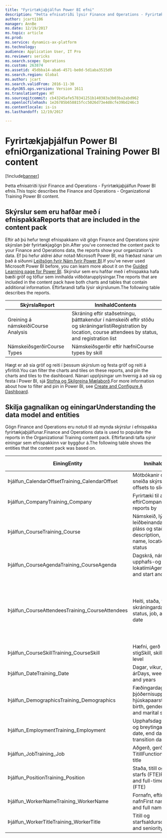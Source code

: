 ```yaml
---
title: "Fyrirtækjaþjálfun Power BI efni"
description: "Þetta efnisatriði lýsir Finance and Operations - Fyrirtækjaþjálfun Power BI efnis."
author: jcart1106
manager: AnnBe
ms.date: 12/19/2017
ms.topic: article
ms.prod: 
ms.service: dynamics-ax-platform
ms.technology: 
audience: Application User, IT Pro
ms.reviewer: sericks
ms.search.scope: Operations
ms.custom: 263874
ms.assetid: 45dbba14-aba6-4571-be0d-5d1aba3515d9
ms.search.region: Global
ms.author: jcart
ms.search.validFrom: 2016-11-30
ms.dyn365.ops.version: Version 1611
ms.translationtype: HT
ms.sourcegitcommit: cb43245afe578341251b140383a3b03ba2abd962
ms.openlocfilehash: 1e26785b658815fcc5026d73e4d8cfe39bd246c3
ms.contentlocale: is-is
ms.lasthandoff: 12/19/2017

---
```


# <a name="organizational-training-power-bi-content"></a><span data-ttu-id="189e9-103">Fyrirtækjaþjálfun Power BI efni</span><span class="sxs-lookup"><span data-stu-id="189e9-103">Organizational Training Power BI content</span></span>

[!include[banner](../includes/banner.md)]


<span data-ttu-id="189e9-104">Þetta efnisatriði lýsir Finance and Operations - Fyrirtækjaþjálfun Power BI efnis.</span><span class="sxs-lookup"><span data-stu-id="189e9-104">This topic describes the Finance and Operations - Organizational Training Power BI content.</span></span> 

## <a name="reports-that-are-included-in-the-content-pack"></a><span data-ttu-id="189e9-105">Skýrslur sem eru hafðar með í efnispakka</span><span class="sxs-lookup"><span data-stu-id="189e9-105">Reports that are included in the content pack</span></span>
<span data-ttu-id="189e9-106">Eftir að þú hefur tengt efnispakkann við gögn Finance and Operations sýnir skýrslan þér fyrirtækjagögn þín.</span><span class="sxs-lookup"><span data-stu-id="189e9-106">After you’ve connected the content pack to your Finance and Operations data, the reports show your organization's data.</span></span> <span data-ttu-id="189e9-107">Ef þú hefur aldrei áður notað Microsoft Power BI, má fræðast nánar um það á síðunni [Leiðsögn fyrir Nám fyrir Power BI](https://powerbi.microsoft.com/en-us/guided-learning/?WT.mc_id=PBIService_GetData).</span><span class="sxs-lookup"><span data-stu-id="189e9-107">If you’ve never used Microsoft Power BI before, you can learn more about it on the [Guided Learning page for Power BI](https://powerbi.microsoft.com/en-us/guided-learning/?WT.mc_id=PBIService_GetData).</span></span> <span data-ttu-id="189e9-108">Skýrslur sem eru hafðar með í efnispakka hafa bæði gröf og töflur sem innihalda viðbótarupplýsingar.</span><span class="sxs-lookup"><span data-stu-id="189e9-108">The reports that are included in the content pack have both charts and tables that contain additional information.</span></span> <span data-ttu-id="189e9-109">Eftirfarandi tafla lýsir skýrslunum.</span><span class="sxs-lookup"><span data-stu-id="189e9-109">The following table describes the reports.</span></span>

| <span data-ttu-id="189e9-110">Skýrsla</span><span class="sxs-lookup"><span data-stu-id="189e9-110">Report</span></span>          | <span data-ttu-id="189e9-111">Innihald</span><span class="sxs-lookup"><span data-stu-id="189e9-111">Contents</span></span>                                                                    |
|-----------------|-----------------------------------------------------------------------------|
| <span data-ttu-id="189e9-112">Greining á námskeiði</span><span class="sxs-lookup"><span data-stu-id="189e9-112">Course Analysis</span></span> | <span data-ttu-id="189e9-113">Skráning eftir staðsetningu, þátttakendur í námskeiði eftir stöðu og skráningarlisti</span><span class="sxs-lookup"><span data-stu-id="189e9-113">Registration by location, course attendees by status, and registration list</span></span> |
| <span data-ttu-id="189e9-114">Námskeiðsgerðir</span><span class="sxs-lookup"><span data-stu-id="189e9-114">Course Types</span></span>    | <span data-ttu-id="189e9-115">Námskeiðsgerðir eftir hæfni</span><span class="sxs-lookup"><span data-stu-id="189e9-115">Course types by skill</span></span>                                                       |

<span data-ttu-id="189e9-116">Hægt er að sía gröf og reiti í þessum skýrslum og festa gröf og reiti á yfirlitið.</span><span class="sxs-lookup"><span data-stu-id="189e9-116">You can filter the charts and tiles on these reports, and pin the charts and tiles to the dashboard.</span></span> <span data-ttu-id="189e9-117">Nánari upplýsingar um hvernig á að sía og festa í Power BI, sjá [Stofna og Skilgreina Mælaborð](https://powerbi.microsoft.com/en-us/guided-learning/powerbi-learning-4-2-create-configure-dashboards).</span><span class="sxs-lookup"><span data-stu-id="189e9-117">For more information about how to filter and pin in Power BI, see [Create and Configure A Dashboard](https://powerbi.microsoft.com/en-us/guided-learning/powerbi-learning-4-2-create-configure-dashboards).</span></span>

## <a name="understanding-the-data-model-and-entities"></a><span data-ttu-id="189e9-118">Skilja gagnalíkan og einingar</span><span class="sxs-lookup"><span data-stu-id="189e9-118">Understanding the data model and entities</span></span>
<span data-ttu-id="189e9-119">Gögn Finance and Operations eru notuð til að mynda skýrslur í efnispakka fyrirtækjaþjálfunar.</span><span class="sxs-lookup"><span data-stu-id="189e9-119">Finance and Operations data is used to populate the reports in the Organizational Training content pack.</span></span> <span data-ttu-id="189e9-120">Eftirfarandi tafla sýnir einingar sem efnispakkinn var byggður á.</span><span class="sxs-lookup"><span data-stu-id="189e9-120">The following table shows the entities that the content pack was based on.</span></span>

| <span data-ttu-id="189e9-121">Eining</span><span class="sxs-lookup"><span data-stu-id="189e9-121">Entity</span></span>                    | <span data-ttu-id="189e9-122">Innihald</span><span class="sxs-lookup"><span data-stu-id="189e9-122">Contents</span></span>                                                         | <span data-ttu-id="189e9-123">Vensl við aðra lögaðila</span><span class="sxs-lookup"><span data-stu-id="189e9-123">Relationships with other entities</span></span>                                                                                                                                                                  |
|---------------------------|------------------------------------------------------------------|----------------------------------------------------------------------------------------------------------------------------------------------------------------------------------------------------|
| <span data-ttu-id="189e9-124">Þjálfun\_CalendarOffset</span><span class="sxs-lookup"><span data-stu-id="189e9-124">Training\_CalendarOffset</span></span>  | <span data-ttu-id="189e9-125">Mótbókanir dagatals til að sneiða skýrslur</span><span class="sxs-lookup"><span data-stu-id="189e9-125">Calendar offsets to slice reports</span></span>                                | <span data-ttu-id="189e9-126">Þjálfun\_CourseAgenda Training\_CourseAttendees</span><span class="sxs-lookup"><span data-stu-id="189e9-126">Training\_CourseAgenda Training\_CourseAttendees</span></span>                                                                                                                                                   |
| <span data-ttu-id="189e9-127">Þjálfun\_Company</span><span class="sxs-lookup"><span data-stu-id="189e9-127">Training\_Company</span></span>         | <span data-ttu-id="189e9-128">Fyrirtæki til að sía skýrsla eftir</span><span class="sxs-lookup"><span data-stu-id="189e9-128">Companies to filter reports by</span></span>                                   | <span data-ttu-id="189e9-129">Þjálfun\_CourseAgenda Training\_CourseAttendees</span><span class="sxs-lookup"><span data-stu-id="189e9-129">Training\_CourseAgenda Training\_CourseAttendees</span></span>                                                                                                                                                   |
| <span data-ttu-id="189e9-130">Þjálfun\_Course</span><span class="sxs-lookup"><span data-stu-id="189e9-130">Training\_Course</span></span>          | <span data-ttu-id="189e9-131">Námskeið, lýsingu, heiti leiðbeinanda, staðsetning, pláss og staða</span><span class="sxs-lookup"><span data-stu-id="189e9-131">Course, description, instructor name, location, room, and status</span></span> | <span data-ttu-id="189e9-132">Þjálfun\_CourseAgenda Training\_CourseAttendees Training\_CourseSkill</span><span class="sxs-lookup"><span data-stu-id="189e9-132">Training\_CourseAgenda Training\_CourseAttendees Training\_CourseSkill</span></span>                                                                                                                             |
| <span data-ttu-id="189e9-133">Þjálfun\_CourseAgenda</span><span class="sxs-lookup"><span data-stu-id="189e9-133">Training\_CourseAgenda</span></span>    | <span data-ttu-id="189e9-134">Dagskrá, námskeið og upphafs-og lokatími</span><span class="sxs-lookup"><span data-stu-id="189e9-134">Agenda, course, and start and end times</span></span>                          | <span data-ttu-id="189e9-135">Þjálfun\_Company Training\_CalendarOffset Training\_Date Training\_Course</span><span class="sxs-lookup"><span data-stu-id="189e9-135">Training\_Company Training\_CalendarOffset Training\_Date Training\_Course</span></span>                                                                                                                         |
| <span data-ttu-id="189e9-136">Þjálfun\_CourseAttendees</span><span class="sxs-lookup"><span data-stu-id="189e9-136">Training\_CourseAttendees</span></span> | <span data-ttu-id="189e9-137">Heiti, staða, vinnslu og skráningardagur</span><span class="sxs-lookup"><span data-stu-id="189e9-137">Name, status, job, and registration date</span></span>                         | <span data-ttu-id="189e9-138">Þjálfun\_Company Training\_CalendarOffset Training\_Date Training\_Demographics Training\_Employment Training\_Course Training\_WorkerName Training\_WorkerTitle Training\_Job Training\_Position</span><span class="sxs-lookup"><span data-stu-id="189e9-138">Training\_Company Training\_CalendarOffset Training\_Date Training\_Demographics Training\_Employment Training\_Course Training\_WorkerName Training\_WorkerTitle Training\_Job Training\_Position</span></span> |
| <span data-ttu-id="189e9-139">Þjálfun\_CourseSkill</span><span class="sxs-lookup"><span data-stu-id="189e9-139">Training\_CourseSkill</span></span>     | <span data-ttu-id="189e9-140">Hæfni, gerð hæfni og stig</span><span class="sxs-lookup"><span data-stu-id="189e9-140">Skill, skill type, and level</span></span>                                     | <span data-ttu-id="189e9-141">Þjálfun\_Course</span><span class="sxs-lookup"><span data-stu-id="189e9-141">Training\_Course</span></span>                                                                                                                                                                                   |
| <span data-ttu-id="189e9-142">Þjálfun\_Date</span><span class="sxs-lookup"><span data-stu-id="189e9-142">Training\_Date</span></span>            | <span data-ttu-id="189e9-143">Dagar, vikur, mánuðir og ár</span><span class="sxs-lookup"><span data-stu-id="189e9-143">Days, weeks, months, and years</span></span>                                   | <span data-ttu-id="189e9-144">Þjálfun\_CourseAgenda Training\_CourseAttendees</span><span class="sxs-lookup"><span data-stu-id="189e9-144">Training\_CourseAgenda Training\_CourseAttendees</span></span>                                                                                                                                                   |
| <span data-ttu-id="189e9-145">Þjálfun\_Demographics</span><span class="sxs-lookup"><span data-stu-id="189e9-145">Training\_Demographics</span></span>    | <span data-ttu-id="189e9-146">Fæðingardagur, kyn, þjóðernisuppruni og hjúskapaarstaða</span><span class="sxs-lookup"><span data-stu-id="189e9-146">Date of birth, gender, ethnic origin, and marital status</span></span>         | <span data-ttu-id="189e9-147">Þjálfun\_CourseAgenda Training\_CourseAttendees</span><span class="sxs-lookup"><span data-stu-id="189e9-147">Training\_CourseAgenda Training\_CourseAttendees</span></span>                                                                                                                                                   |
| <span data-ttu-id="189e9-148">Þjálfun\_Employment</span><span class="sxs-lookup"><span data-stu-id="189e9-148">Training\_Employment</span></span>      | <span data-ttu-id="189e9-149">Upphafsdagur, lokadagur og breytingardagur</span><span class="sxs-lookup"><span data-stu-id="189e9-149">Start date, end date, and transition date</span></span>                        | <span data-ttu-id="189e9-150">Þjálfun\_CourseAgenda Training\_CourseAttendees</span><span class="sxs-lookup"><span data-stu-id="189e9-150">Training\_CourseAgenda Training\_CourseAttendees</span></span>                                                                                                                                                   |
| <span data-ttu-id="189e9-151">Þjálfun\_Job</span><span class="sxs-lookup"><span data-stu-id="189e9-151">Training\_Job</span></span>             | <span data-ttu-id="189e9-152">Aðgerð, gerð og Titill</span><span class="sxs-lookup"><span data-stu-id="189e9-152">Function, type, and title</span></span>                                        | <span data-ttu-id="189e9-153">Þjálfun\_CourseAgenda Training\_CourseAttendees</span><span class="sxs-lookup"><span data-stu-id="189e9-153">Training\_CourseAgenda Training\_CourseAttendees</span></span>                                                                                                                                                   |
| <span data-ttu-id="189e9-154">Þjálfun\_Position</span><span class="sxs-lookup"><span data-stu-id="189e9-154">Training\_Position</span></span>        | <span data-ttu-id="189e9-155">Staða, titill og jafngildi fulls starfs (FTE)</span><span class="sxs-lookup"><span data-stu-id="189e9-155">Position, title, and full-time equivalent (FTE)</span></span>                  | <span data-ttu-id="189e9-156">Þjálfun\_CourseAgenda Training\_CourseAttendees</span><span class="sxs-lookup"><span data-stu-id="189e9-156">Training\_CourseAgenda Training\_CourseAttendees</span></span>                                                                                                                                                   |
| <span data-ttu-id="189e9-157">Þjálfun\_WorkerName</span><span class="sxs-lookup"><span data-stu-id="189e9-157">Training\_WorkerName</span></span>      | <span data-ttu-id="189e9-158">Fornafn, eftirnafn, og fullt nafn</span><span class="sxs-lookup"><span data-stu-id="189e9-158">First name, last name, and full name</span></span>                             | <span data-ttu-id="189e9-159">Þjálfun\_CourseAttendees</span><span class="sxs-lookup"><span data-stu-id="189e9-159">Training\_CourseAttendees</span></span>                                                                                                                                                                          |
| <span data-ttu-id="189e9-160">Þjálfun\_WorkerTitle</span><span class="sxs-lookup"><span data-stu-id="189e9-160">Training\_WorkerTitle</span></span>     | <span data-ttu-id="189e9-161">Titill og starfsaldursdagsetning</span><span class="sxs-lookup"><span data-stu-id="189e9-161">Title and seniority date</span></span>                                         | <span data-ttu-id="189e9-162">Þjálfun\_CourseAttendees</span><span class="sxs-lookup"><span data-stu-id="189e9-162">Training\_CourseAttendees</span></span>                                                                                                                                                                          |





